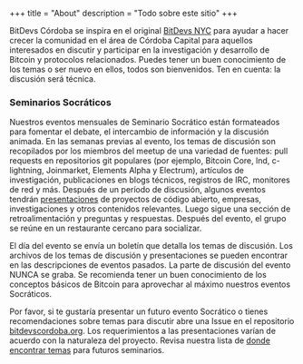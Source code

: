 +++
title = "About"
description = "Todo sobre este sitio"
+++

BitDevs Córdoba se inspira en el original [BitDevs NYC] para ayudar a hacer
crecer la comunidad en el área de Córdoba Capital para aquellos interesados en
discutir y participar en la investigación y desarrollo de Bitcoin y protocolos
relacionados. Puedes tener un buen conocimiento de los temas o ser nuevo en
ellos, todos son bienvenidos. Ten en cuenta: la discusión será técnica.

### Seminarios Socráticos

Nuestros eventos mensuales de Seminario Socrático están formateados para
fomentar el debate, el intercambio de información y la discusión animada. En
las semanas previas al evento, los temas de discusión son recopilados por los
miembros del meetup de una variedad de fuentes: pull requests en repositorios
git populares (por ejemplo, Bitcoin Core, lnd, c-lightning, Joinmarket,
Elements Alpha y Electrum), artículos de investigación, publicaciones en blogs
técnicos, registros de IRC, monitores de red y más. Después de un período de
discusión, algunos eventos tendrán
[presentaciones](https://bitdevs.org/presenter-guidelines/) de proyectos de
código abierto, empresas, investigaciones y otros contenidos relevantes. Luego
sigue una sección de retroalimentación y preguntas y respuestas. Después del
evento, el grupo se reúne en un restaurante cercano para socializar.

El día del evento se envía un boletín que detalla los temas de discusión. Los
archivos de los temas de discusión y presentaciones se pueden encontrar en las
descripciones de eventos pasados. La parte de discusión del evento NUNCA se
graba. Se recomienda tener un buen conocimiento de los conceptos básicos de
Bitcoin para aprovechar al máximo nuestros eventos Socráticos.

Por favor, si te gustaría presentar un futuro evento Socrático o tienes
recomendaciones sobre temas para discutir abre una Issue en el repositorio
[bitdevscordoba.org]. Los requerimientos a las presentaciones varían de acuerdo
con la naturaleza del proyecto. Revisa nuestra lista de [donde encontrar temas]
para futuros seminarios.

[Seminarios Socráticos]: https://en.wikipedia.org/wiki/Socratic_method#Socratic_seminar
[bitdevscordoba.org]: https://github.com/bitdevscordoba/bitdevscordoba.github.io/issues
[BitDevs NYC]: https://bitdevs.org
[donde encontrar temas]: /about/find-topics
